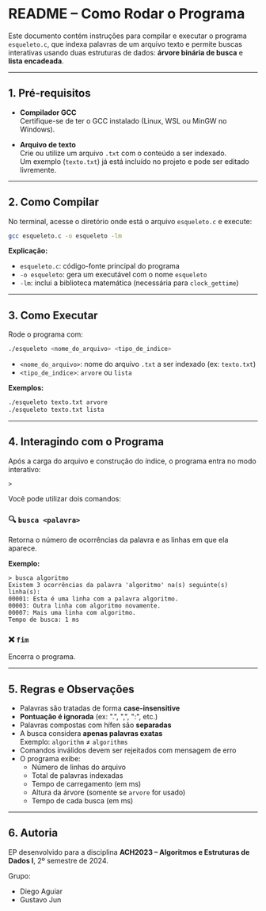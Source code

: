 # README – Como Rodar o Programa

Este documento contém instruções para compilar e executar o programa `esqueleto.c`, que indexa palavras de um arquivo texto e permite buscas interativas usando duas estruturas de dados: **árvore binária de busca** e **lista encadeada**.

---

## 1. Pré-requisitos

- **Compilador GCC**  
  Certifique-se de ter o GCC instalado (Linux, WSL ou MinGW no Windows).

- **Arquivo de texto**  
  Crie ou utilize um arquivo `.txt` com o conteúdo a ser indexado.  
  Um exemplo (`texto.txt`) já está incluído no projeto e pode ser editado livremente.

---

## 2. Como Compilar

No terminal, acesse o diretório onde está o arquivo `esqueleto.c` e execute:

```bash
gcc esqueleto.c -o esqueleto -lm
```

**Explicação:**
- `esqueleto.c`: código-fonte principal do programa
- `-o esqueleto`: gera um executável com o nome `esqueleto`
- `-lm`: inclui a biblioteca matemática (necessária para `clock_gettime`)

---

## 3. Como Executar

Rode o programa com:

```bash
./esqueleto <nome_do_arquivo> <tipo_de_indice>
```

- `<nome_do_arquivo>`: nome do arquivo `.txt` a ser indexado (ex: `texto.txt`)
- `<tipo_de_indice>`: `arvore` ou `lista`

**Exemplos:**
```bash
./esqueleto texto.txt arvore
./esqueleto texto.txt lista
```

---

## 4. Interagindo com o Programa

Após a carga do arquivo e construção do índice, o programa entra no modo interativo:

```
>
```

Você pode utilizar dois comandos:

### 🔍 `busca <palavra>`

Retorna o número de ocorrências da palavra e as linhas em que ela aparece.

**Exemplo:**
```
> busca algoritmo
Existem 3 ocorrências da palavra 'algoritmo' na(s) seguinte(s) linha(s):
00001: Esta é uma linha com a palavra algoritmo.
00003: Outra linha com algoritmo novamente.
00007: Mais uma linha com algoritmo.
Tempo de busca: 1 ms
```

### ❌ `fim`

Encerra o programa.

---

## 5. Regras e Observações

- Palavras são tratadas de forma **case-insensitive**
- **Pontuação é ignorada** (ex: ".", ",", ":", etc.)
- Palavras compostas com hífen são **separadas**
- A busca considera **apenas palavras exatas**  
  Exemplo: `algorithm` ≠ `algorithms`
- Comandos inválidos devem ser rejeitados com mensagem de erro
- O programa exibe:
  - Número de linhas do arquivo
  - Total de palavras indexadas
  - Tempo de carregamento (em ms)
  - Altura da árvore (somente se `arvore` for usado)
  - Tempo de cada busca (em ms)

---

## 6. Autoria

EP desenvolvido para a disciplina **ACH2023 – Algoritmos e Estruturas de Dados I**, 2º semestre de 2024.

Grupo:  
- Diego Aguiar
- Gustavo Jun

